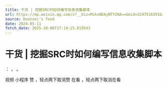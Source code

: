 ```yaml
---
title: 干货 | 挖掘SRC时如何编写信息收集脚本
url: https://mp.weixin.qq.com/s?__biz=MzkxNDAyNTY2NA==&mid=2247516351&idx=2&sn=03568de142eb706be4d88bb5d64daa6a
source: Doonsec's feed
date: 2024-05-11
fetch_date: 2025-10-06T17:14:15.019543
---
```


# 干货 | 挖掘SRC时如何编写信息收集脚本

：
，
。

视频
小程序
赞
，轻点两下取消赞
在看
，轻点两下取消在看